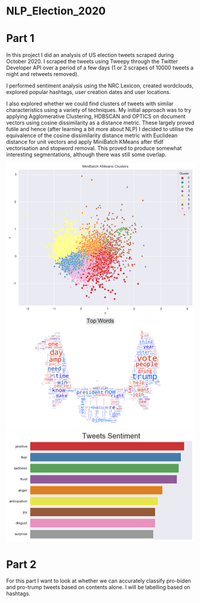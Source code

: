# NLP_Election_2020

# Part 1
In this project I did an analysis of US election tweets scraped during October 2020. I scraped the tweets using Tweepy through the Twitter Developer API over a period of a few days (1 or 2 scrapes of 10000 tweets a night and retweets removed). 

I performed sentiment analysis using the NRC Lexicon, created wordclouds, explored popular hashtags, user creation dates and user locations. 

I also explored whether we could find clusters of tweets with similar characteristics using a variety of techniques. My initial approach was to try applying Agglomerative Clustering, HDBSCAN and OPTICS on document vectors using cosine dissimilarity as a distance metric. 
These largely proved futile and hence (after learning a bit more about NLP) I decided to utilise the equivalence of the cosine dissimilarity distance metric with Euclidean distance for unit vectors and apply MiniBatch KMeans after tfidf vectorisation and stopword removal. This proved to produce somewhat interesting segmentations, although there was still some overlap. 


![alt text](https://github.com/JacobHP/NLP_Election_2020/blob/master/Images_for_readme/Clusters.png?raw=true)
![alt text](https://github.com/JacobHP/NLP_Election_2020/blob/master/Images_for_readme/Cloud.png?raw=true)   
![alt text](https://github.com/JacobHP/NLP_Election_2020/blob/master/Images_for_readme/Sentiment.png?raw=true)


# Part 2
For this part I want to look at whether we can accurately classify pro-biden and pro-trump tweets based on contents alone. I will be labelling based on hashtags. 

